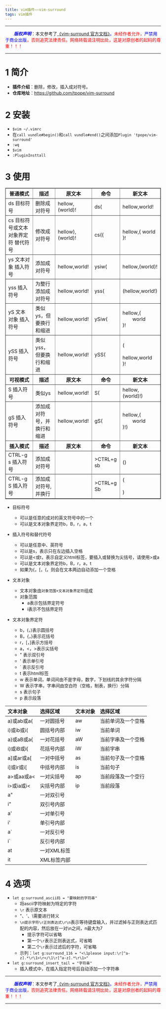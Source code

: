 ```yaml
---
title: vim插件——vim-surround 
tags: vim插件
---
```


------

&emsp;&emsp;<font color=blue>**_版权声明_**</font>：本文参考了<font color=blue>[《vim-surround 官方文档》](https://github.com/tpope/vim-surround "点击跳转")。</font><font color=red>未经作者允许，<font color=blue>严禁用于商业出版</font>，否则追究法律责任。网络转载请注明出处，这是对原创者的起码的尊重！！！</font>

------

<style>table{word-break:initial;}</style>




# 1 简介
* **插件介绍**：删除，修改，插入成对符号。
* **仓库地址**：<https://github.com/tpope/vim-surround>

# 2 安装
* `$vim ~/.vimrc`
* 在`call vundle#begin()`和`call vundle#end()`之间添加`Plugin 'tpope/vim-surround'`
* `:wq`
* `$vim`
* `:PluginInsttall`
 

# 3 使用
<table border=1>
    <tr>
        <th>普通模式</th>
        <th>描述</th>
        <th>原文本</th>
        <th>命令</th>
        <th>新文本</th>
    </tr>
    <tr>
        <td>ds 目标符号</td>
        <td>删除成对符号</td>
        <td>hellow,(world)!</td>
        <td>ds(</td>
        <td>hellow,world!</td>
    </tr>
    <tr>
         <td>cs 目标符号或文本对象界定符 替代符号</td>
         <td>修改成对符号</td>
         <td>hellow),(world)!</td>
        <td>cs({</td>
        <td>hellow,{ world }!</td>
    </tr>
    <tr>
        <td>ys 文本对象 插入符号</td>
        <td>添加成对符号</td>
        <td>hellow,world!</td>
        <td>ysiw(</td>
        <td>hellow,(world)!</td>
    </tr>
     <tr>
        <td>yss 插入符号</td>
        <td>为整行添加成对符号</td>
        <td>hellow,world!</td>
        <td>yss(</td>
        <td>(hellow,world!)</td>
    </tr>
    <tr>
        <td>yS 文本对象 插入符号</td>
        <td>类似ys，但要换行和缩进</td>
        <td>hellow,world!</td>
        <td>ySiw(</td>
        <td>hellow,(<br>&emsp;&emsp;world<br>)!</td>
    </tr>
    <tr>
        <td>ySS 插入符号</td>
        <td>类似yss，但要换行和缩进</td>
        <td>hellow,world!</td>
        <td>ySS(</td>
        <td>(<br>&emsp;&emsp;hellow,world<br>)!</td>
    </tr>
    <tr>
        <th>可视模式</th>
         <th>描述</th>
        <th>原文本</th>
        <th>命令</th>
        <th>新文本</th>
    </tr>
    <tr>
        <td>S 插入符号</td>
        <td>类似ys</td>
        <td>hellow,world!</td>
        <td>S(</td>
        <td>hellow,(world)!)</td>
    </tr>
    <tr>
        <td>gS 插入符号</td>
        <td>添加成对符号，并换行和缩进</td>
        <td>hellow,world!</td>
        <td>gS(</td>
        <td>hellow,(<br>&emsp;&emsp;world<br>)!)</td>
    </tr>
    <tr>
        <th>插入模式</th>
         <th>描述</th>
        <th>原文本</th>
        <th>命令</th>
        <th>新文本</th>
    </tr>
    <tr>
        <td>CTRL-g s 插入符号</td>
        <td>添加成对符号</td>
        <td></td>
        <td>>CTRL+g sb</td>
        <td>()</td>
    </tr>
        <tr>
        <td>CTRL-g S 插入符号</td>
        <td>添加成对符号,并换行</td>
        <td></td>
        <td>>CTRL+g Sb</td>
        <td>(<br><br>)</td>
    </tr>
</table>

* 目标符号
  * 可以是任意的成对的英文符号中的一个
  * 可以是文本对象界定符b，B，r，a，t
* 插入符号和替代符号
  * 可以是任意中、英符号
  * 可以是s，表示只在左边插入空格
  * 可以是<或t，表示自定义html标签，要插入或替换为尖括号，请使用>或a
  * 可以是文本对象界定符b，B，r，a，t
  * 如果为{，[，(，则会在文本两边自动添加一个空格
 
* 文本对象
  * 文本对象由`对象范围+文本对象界定符`组成
  * 对象范围
     * a表示包括界定符号
     * i表示不包括界定符
 * 文本对象界定符
     * b，(，)表示圆括号
     * B，{，}表示花括号
     * r，[，]表示方括号
     * a，<，>表示尖括号
     * " 表示双引号
     * ' 表示单引号
     * ` 表示反引号
     * t 表示html标签
     * w 表示单词，单词间由不是字母，数字，下划线的其余字符分隔
     * W 表示字串，字串间由空白符（空格，制表，换行）分隔
     * s 表示句子
     * p 表示段落

|文本对象|选择区域|文本对象|选择区域|
|:--|:--|:--|:--|
|a)或ab或a(|一对圆括号|aw	|当前单词及一个空格
|i)或ib或i(|圆括号内部|iw	|当前单词
|a}或aB或a{	|一对花括号|aW	|当前字串及一个空格
|i}或iB或i{	|花括号内部|iW	|当前字串
|a]或ar或a[|一对中括号|as	|当前句子及一个空格
|i]或ir或i[|中括号内部|is	|当前句子
|a>或aa或a<	|一对尖括号|ap	|当前段落及一个空行
|i>或ia或i<	|尖括号内部|ip	|当前段落
|a"|一对双引号
|i"|双引号内部
|a'|一对单引号
|i'|单引号内部
|a`|一对反引号
|i`|反引号内部
|at	|一对XML标签
|it	|XML标签内部

# 4 选项
* `let g:surround_ascii码 = "要映射的字符串"`
  * 将ascii字符映射为特定的字符
  * `\r` 表示原文本
  * "、'、\需要进行转义
  * `\n提示字符\r正则表达式\r\n`表示等待键盘输入，并过滤掉与正则表达式匹配的内容，然后放在一对\n之间，n最大为7
     * 提示字符可以省略
     * 第一个`\r`表示正则表达式，可省略
     * 第二个`\r`表示过滤后的字符，可省略
  * 示列：`let g:surround_116 = "<\1please input:\r[^a-z].*\r\1>\r</\1\r[^a-z].*\r\1>"`
* `let g:surround_insert_tail = "字符串"`
  * 插入模式中，在插入指定符号后自动添加一个字符串



------

&emsp;&emsp;<font color=blue>**_版权声明_**</font>：本文参考了<font color=blue>[《vim-surround 官方文档》](https://github.com/tpope/vim-surround "点击跳转")。</font><font color=red>未经作者允许，<font color=blue>严禁用于商业出版</font>，否则追究法律责任。网络转载请注明出处，这是对原创者的起码的尊重！！！</font>

------
